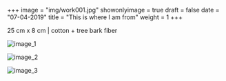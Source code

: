 +++
image = "img/work001.jpg"
showonlyimage = true
draft = false
date = "07-04-2019"
title = "This is where I am from"
weight = 1
+++

25 cm x 8 cm | cotton + tree bark fiber

![image_1][1]

![image_2][2]

![image_3][3]

[1]: /img/work_1/image_1.jpg
[2]: /img/work_1/image_2.jpg
[3]: /img/work_1/image_3.jpg
